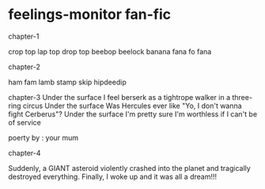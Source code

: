 # feelings-monitor fan-fic

chapter-1

crop top lap top drop 
top beebop beelock
banana fana fo fana 

chapter-2

ham fam lamb stamp skip hipdeedip

chapter-3
Under the surface
I feel berserk as a tightrope walker in a three-ring circus
Under the surface
Was Hercules ever like "Yo, I don't wanna fight Cerberus"?
Under the surface
I'm pretty sure I'm worthless if I can't be of service

poerty by : your mum

chapter-4

Suddenly, a GIANT asteroid violently crashed into the planet and tragically destroyed everything. Finally, I woke up and it was all a dream!!!
